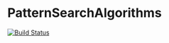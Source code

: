 PatternSearchAlgorithms
=======================
[![Build Status](https://api.travis-ci.org/almondtools/patternsearchalgorithms.svg)](https://travis-ci.org/almondtools/patternsearchalgorithms)
